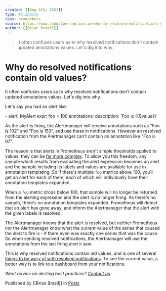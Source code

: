 ```yaml
---
created: [[Aug 4th, 2021]]
type: #clipping
tags: prometheus 
source: https://www.robustperception.io/why-do-resolved-notifications-contain-old-values
author: [[Brian Brazil]] 
---
```

> It often confuses users as to why resolved notifications don't contain updated annotations values. Let's dig into why.

# Why do resolved notifications contain old values?


It often confuses users as to why resolved notifications don't contain updated annotations values. Let's dig into why.

Let's say you had an alert like:

\- alert: MyAlert
  expr: foo > 100
  annotations:
    description: 'Foo is {{$value}}'

As the alert is firing, the Alertmanager will receive annotations such as "Foo is 102" and "Foo is 153", and use these in notifications. However an resolved notification from the Alertmanager can't contain an annotation like "Foo is 97".

The reason is that alerts in Prometheus aren't simple thresholds applied to values, they can be [far more complex](https://www.robustperception.io/combining-alert-conditions). To allow you this freedom, any sample which results from evaluating the alert expression becomes an alert and the sample including its labels and values are available for use in annotation templating. So if there's multiple `foo` metrics above 100, you'll get an alert for each of them, each of which will individually have their annotation templates expanded.

When a `foo` metric drops below 100, that sample will no longer be returned from the alerting expression and the alert is no longer firing. As there's no sample, there's no annotation templates expanded. Prometheus will detect that an alert has gone away, and inform the Alertmanager that the alert with the given labels is resolved.

The Alertmanager knows that the alert is resolved, but neither Prometheus nor the Alertmanager know what the current value of the series that caused the alert to fire is - if there even was exactly one series that was the cause. So when sending resolved notifications, the Alertmanager will use the annotations from the last firing alert it saw.

This is why resolved notifications contain old values, and is one of several [things to be wary of with resolved notifications](https://www.robustperception.io/running-into-burning-buildings-because-the-fire-alarm-stopped). To see the current value, a better way is to link to a dashboard from your notifications.

_Want advice on alerting best practices? [Contact us](mailto:prometheus@robustperception.io)._

Published by [[Brian Brazil]] in [Posts](https://www.robustperception.io/category/posts)
